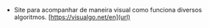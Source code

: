 - Site para acompanhar de maneira visual como funciona diversos algoritmos.
  [https://visualgo.net/en](url)
